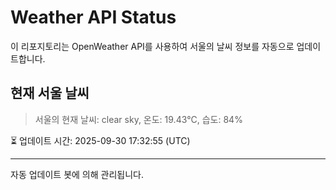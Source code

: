 
# Weather API Status

이 리포지토리는 OpenWeather API를 사용하여 서울의 날씨 정보를 자동으로 업데이트합니다.

## 현재 서울 날씨
> 서울의 현재 날씨: clear sky, 온도: 19.43°C, 습도: 84%

⏳ 업데이트 시간: 2025-09-30 17:32:55 (UTC)

---
자동 업데이트 봇에 의해 관리됩니다.
